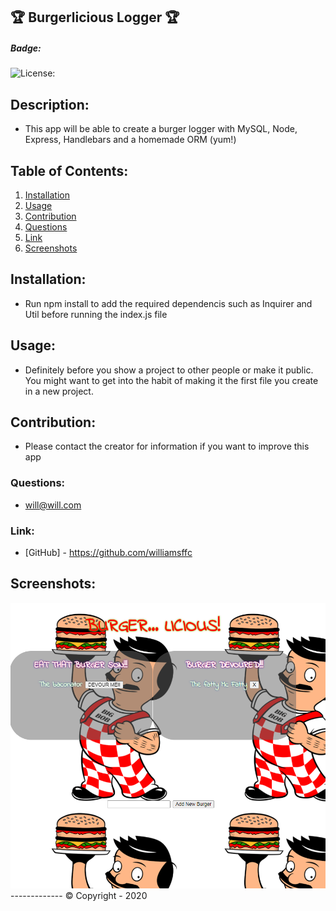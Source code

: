 ## 🏆 Burgerlicious Logger 🏆

##### **Badge:**
![License: ](https://img.shields.io/badge/License-APACHE2.0-green)


## **Description:**
* This app will be able to create a burger logger with MySQL, Node, Express, Handlebars and a homemade ORM (yum!)

## **Table of Contents:**
1. [Installation](#installation)
2. [Usage](#usage)
3. [Contribution](#contribution)
4. [Questions](#questions)
5. [Link](#link)
6. [Screenshots](#screenshots)

## **Installation:**
* Run npm install to add the required dependencis such as Inquirer and Util before running the index.js file

## **Usage:**
* Definitely before you show a project to other people or make it public. You might want to get into the habit of making it the first file you create in a new project. 

## **Contribution:**
* Please contact the creator for information if you want to improve this app

### **Questions:**
* will@will.com

### **Link:**
* [GitHub] - https://github.com/williamsffc

## **Screenshots:**

<img src="public/assets/img/img1.PNG">
-------------
© Copyright - 2020

